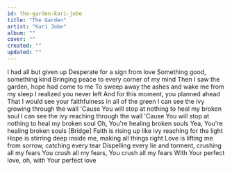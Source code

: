 ```yaml
---
id: the-garden-kari-jobe
title: "The Garden"
artist: "Kari Jobe"
album: ""
cover: ""
created: ""
updated: ""
---
```


I had all but given up
Desperate for a sign from love
Something good, something kind
Bringing peace to every corner of my mind
Then I saw the garden, hope had come to me
To sweep away the ashes and wake me from my sleep
I realized you never left
And for this moment, you planned ahead
That I would see your faithfulness in all of the green
I can see the ivy growing through the wall
'Cause You will stop at nothing to heal my broken soul
I can see the ivy reaching through the wall
'Cause You will stop at nothing to heal my broken soul
Oh, You're healing broken souls
Yea, You're healing broken souls
[Bridge]
Faith is rising up like ivy reaching for the light
Hope is stirring deep inside me, making all things right
Love is lifting me from sorrow, catching every tear
Dispelling every lie and torment, crushing all my fears
You crush all my fears, You crush all my fears
With Your perfect love, oh, with Your perfect love
